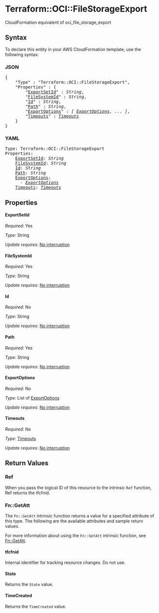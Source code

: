 # Terraform::OCI::FileStorageExport

CloudFormation equivalent of oci_file_storage_export

## Syntax

To declare this entity in your AWS CloudFormation template, use the following syntax:

### JSON

<pre>
{
    "Type" : "Terraform::OCI::FileStorageExport",
    "Properties" : {
        "<a href="#exportsetid" title="ExportSetId">ExportSetId</a>" : <i>String</i>,
        "<a href="#filesystemid" title="FileSystemId">FileSystemId</a>" : <i>String</i>,
        "<a href="#id" title="Id">Id</a>" : <i>String</i>,
        "<a href="#path" title="Path">Path</a>" : <i>String</i>,
        "<a href="#exportoptions" title="ExportOptions">ExportOptions</a>" : <i>[ <a href="exportoptions.md">ExportOptions</a>, ... ]</i>,
        "<a href="#timeouts" title="Timeouts">Timeouts</a>" : <i><a href="timeouts.md">Timeouts</a></i>
    }
}
</pre>

### YAML

<pre>
Type: Terraform::OCI::FileStorageExport
Properties:
    <a href="#exportsetid" title="ExportSetId">ExportSetId</a>: <i>String</i>
    <a href="#filesystemid" title="FileSystemId">FileSystemId</a>: <i>String</i>
    <a href="#id" title="Id">Id</a>: <i>String</i>
    <a href="#path" title="Path">Path</a>: <i>String</i>
    <a href="#exportoptions" title="ExportOptions">ExportOptions</a>: <i>
      - <a href="exportoptions.md">ExportOptions</a></i>
    <a href="#timeouts" title="Timeouts">Timeouts</a>: <i><a href="timeouts.md">Timeouts</a></i>
</pre>

## Properties

#### ExportSetId

_Required_: Yes

_Type_: String

_Update requires_: [No interruption](https://docs.aws.amazon.com/AWSCloudFormation/latest/UserGuide/using-cfn-updating-stacks-update-behaviors.html#update-no-interrupt)

#### FileSystemId

_Required_: Yes

_Type_: String

_Update requires_: [No interruption](https://docs.aws.amazon.com/AWSCloudFormation/latest/UserGuide/using-cfn-updating-stacks-update-behaviors.html#update-no-interrupt)

#### Id

_Required_: No

_Type_: String

_Update requires_: [No interruption](https://docs.aws.amazon.com/AWSCloudFormation/latest/UserGuide/using-cfn-updating-stacks-update-behaviors.html#update-no-interrupt)

#### Path

_Required_: Yes

_Type_: String

_Update requires_: [No interruption](https://docs.aws.amazon.com/AWSCloudFormation/latest/UserGuide/using-cfn-updating-stacks-update-behaviors.html#update-no-interrupt)

#### ExportOptions

_Required_: No

_Type_: List of <a href="exportoptions.md">ExportOptions</a>

_Update requires_: [No interruption](https://docs.aws.amazon.com/AWSCloudFormation/latest/UserGuide/using-cfn-updating-stacks-update-behaviors.html#update-no-interrupt)

#### Timeouts

_Required_: No

_Type_: <a href="timeouts.md">Timeouts</a>

_Update requires_: [No interruption](https://docs.aws.amazon.com/AWSCloudFormation/latest/UserGuide/using-cfn-updating-stacks-update-behaviors.html#update-no-interrupt)

## Return Values

### Ref

When you pass the logical ID of this resource to the intrinsic `Ref` function, Ref returns the tfcfnid.

### Fn::GetAtt

The `Fn::GetAtt` intrinsic function returns a value for a specified attribute of this type. The following are the available attributes and sample return values.

For more information about using the `Fn::GetAtt` intrinsic function, see [Fn::GetAtt](https://docs.aws.amazon.com/AWSCloudFormation/latest/UserGuide/intrinsic-function-reference-getatt.html).

#### tfcfnid

Internal identifier for tracking resource changes. Do not use.

#### State

Returns the <code>State</code> value.

#### TimeCreated

Returns the <code>TimeCreated</code> value.

